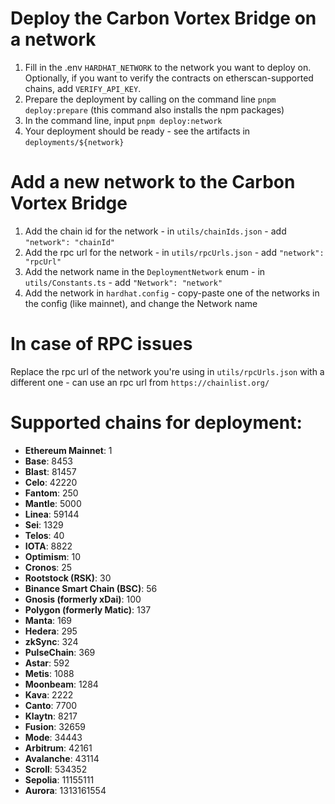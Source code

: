 # Deploy the Carbon Vortex Bridge on a network

1. Fill in the .env `HARDHAT_NETWORK` to the network you want to deploy on. Optionally, if you want to verify the contracts on etherscan-supported chains, add `VERIFY_API_KEY`.  
2. Prepare the deployment by calling on the command line `pnpm deploy:prepare` (this command also installs the npm packages)  
3. In the command line, input `pnpm deploy:network`  
4. Your deployment should be ready - see the artifacts in `deployments/${network}`  

# Add a new network to the Carbon Vortex Bridge

1. Add the chain id for the network - in `utils/chainIds.json` - add `"network": "chainId"`  
2. Add the rpc url for the network - in `utils/rpcUrls.json` - add `"network": "rpcUrl"`  
3. Add the network name in the `DeploymentNetwork` enum - in `utils/Constants.ts` - add `"Network": "network"`
4. Add the network in `hardhat.config` - copy-paste one of the networks in the config (like mainnet), and change the Network name

# In case of RPC issues

Replace the rpc url of the network you're using in `utils/rpcUrls.json` with a different one - can use an rpc url from `https://chainlist.org/`

# Supported chains for deployment:

- **Ethereum Mainnet**: 1  
- **Base**: 8453  
- **Blast**: 81457  
- **Celo**: 42220  
- **Fantom**: 250  
- **Mantle**: 5000  
- **Linea**: 59144  
- **Sei**: 1329  
- **Telos**: 40  
- **IOTA**: 8822  
- **Optimism**: 10  
- **Cronos**: 25  
- **Rootstock (RSK)**: 30  
- **Binance Smart Chain (BSC)**: 56  
- **Gnosis (formerly xDai)**: 100  
- **Polygon (formerly Matic)**: 137  
- **Manta**: 169  
- **Hedera**: 295  
- **zkSync**: 324  
- **PulseChain**: 369  
- **Astar**: 592  
- **Metis**: 1088  
- **Moonbeam**: 1284  
- **Kava**: 2222  
- **Canto**: 7700  
- **Klaytn**: 8217  
- **Fusion**: 32659  
- **Mode**: 34443  
- **Arbitrum**: 42161  
- **Avalanche**: 43114  
- **Scroll**: 534352  
- **Sepolia**: 11155111  
- **Aurora**: 1313161554  